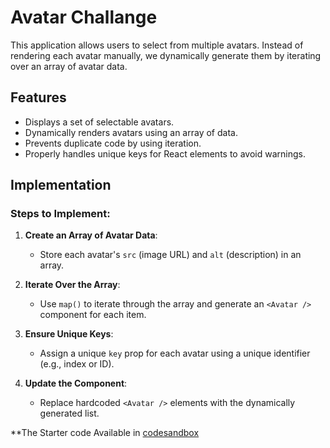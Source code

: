 # Avatar Challange 


This application allows users to select from multiple avatars. Instead of rendering each avatar manually, we dynamically generate them by iterating over an array of avatar data.

## Features

- Displays a set of selectable avatars.
- Dynamically renders avatars using an array of data.
- Prevents duplicate code by using iteration.
- Properly handles unique keys for React elements to avoid warnings.

## Implementation

### Steps to Implement:

1. **Create an Array of Avatar Data**:
   - Store each avatar's `src` (image URL) and `alt` (description) in an array.

2. **Iterate Over the Array**:
   - Use `map()` to iterate through the array and generate an `<Avatar />` component for each item.

3. **Ensure Unique Keys**:
   - Assign a unique `key` prop for each avatar using a unique identifier (e.g., index or ID).

4. **Update the Component**:
   - Replace hardcoded `<Avatar />` elements with the dynamically generated list.

**The  Starter code Available in [codesandbox](https://codesandbox.io/p/sandbox/distracted-hertz-7qvhkn)